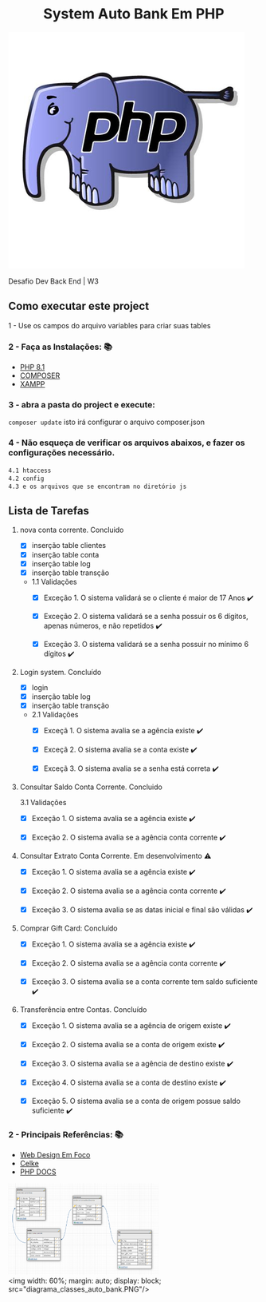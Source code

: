 <h1 align="center"> System Auto Bank Em PHP</h1>
<img align="justify" src="php.jpeg"/> 
<p> </p>     
<p align="justify"> Desafio Dev Back End | W3 </p>

## Como executar este project 
<p>1 - Use os campos do arquivo variables para criar suas tables</p>

### 2 - Faça as Instalações: :books: 
- [PHP 8.1](https://www.php.net/)
- [COMPOSER](https://getcomposer.org)
- [XAMPP](https://www.apachefriends.org/pt_br/index.html)

### 3 - abra a pasta do project e execute:
`composer update`
isto irá configurar o arquivo composer.json </p>

### 4 - Não esqueça de verificar os arquivos abaixos, e fazer os configurações necessário.
    4.1 htaccess 
    4.2 config 
    4.3 e os arquivos que se encontram no diretório js

## Lista de Tarefas
1. nova conta corrente. Concluido

    - [x] inserção table clientes
    - [x] inserção table conta
    - [x] inserção table log
    - [x] inserção table transção

    - 1.1 Validações 
        - [x] Exceção 1. O sistema validará se o cliente é maior de 17 Anos :heavy_check_mark:
        - [x] Exceção 2. O sistema validará se a senha possuir os 6 dígitos, apenas números, e não repetidos :heavy_check_mark:
        - [x] Exceção 3. O sistema validará se a senha possuir no mínimo 6 dígitos :heavy_check_mark:


2. Login system. Concluído
    
    - [x] login
    - [x] inserção table log
    - [x] inserção table transção

    - 2.1 Validações
        - [x] Exceçã 1. O sistema avalia se a agência existe :heavy_check_mark:
        - [x] Exceçã 2. O sistema avalia se a conta existe :heavy_check_mark:
        - [x] Exceçã 3. O sistema avalia se a senha está correta :heavy_check_mark:


3. Consultar Saldo Conta Corrente. Concluido 
    
    3.1 Validações
    - [x] Exceção 1. O sistema avalia se a agência existe  :heavy_check_mark:
    - [x] Exceção 2. O sistema avalia se a agência conta corrente  :heavy_check_mark:


4. Consultar Extrato Conta Corrente. Em desenvolvimento :warning: 
    - [x] Exceção 1. O sistema avalia se a agência existe  :heavy_check_mark:
    - [x] Exceção 2. O sistema avalia se a agência conta corrente  :heavy_check_mark:
    - [x] Exceção 3. O sistema avalia se as datas inicial e final são válidas :heavy_check_mark:


5. Comprar Gift Card: Concluído
    - [x] Exceção 1. O sistema avalia se a agência existe  :heavy_check_mark:
    - [x] Exceção 2. O sistema avalia se a agência conta corrente  :heavy_check_mark:
    - [x] Exceção 3. O sistema avalia se a conta corrente tem saldo suficiente  :heavy_check_mark:


6. Transferência entre Contas. Concluído
    - [x] Exceção 1. O sistema avalia se a agência de origem existe  :heavy_check_mark:
    - [x] Exceção 2. O sistema avalia se a conta de origem existe  :heavy_check_mark:
    - [x] Exceção 3. O sistema avalia se a agência de destino existe  :heavy_check_mark:
    - [x] Exceção 4. O sistema avalia se a conta de destino existe  :heavy_check_mark:
    - [x] Exceção 5. O sistema avalia se a conta de origem possue saldo suficiente :heavy_check_mark:
 
    
### 2 - Principais Referências: :books: 
- [Web Design Em Foco](https://www.webdesignemfoco.com//)
- [Celke](https://celke.com.br/)
- [PHP DOCS](https://www.php.net/manual/pt_BR/)

<img  width= "60%"
  margin= "auto"
  display= "block" src="shema_db.PNG"/> 
<br>
<img width: 60%; margin: auto; display: block; src="diagrama_classes_auto_bank.PNG"/> 
 
